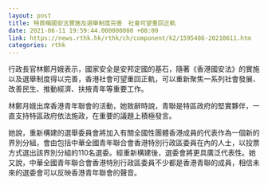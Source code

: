 ```yaml
---
layout: post
title: 特首稱國安法實施及選舉制度完善　社會可望重回正軌
date: 2021-06-11 19:59:44.000000000 +08:00
link: https://news.rthk.hk/rthk/ch/component/k2/1595486-20210611.htm
categories: rthk
---
```


行政長官林鄭月娥表示，國家安全是安邦定國的基石，隨著《香港國安法》的實施以及選舉制度得以完善，香港社會可望重回正軌，可以重新聚焦一系列社會發展、改善民生、推動經濟、扶掖青年等重要工作。
 
林鄭月娥出席香港青年聯會的活動，她致辭時說，青聯是特區政府的堅實夥伴，一直支持特區政府依法施政，在重要的議題上積極發言。

她說，重新構建的選舉委員會將加入有關全國性團體香港成員的代表作為一個新的界別分組，會由包括中華全國青年聯合會香港特別行政區委員在內的人士，以投票方式選出該界別分組的110名選委。經重新構建後，選委會將更具廣泛代表性。她又說，中華全國青年聯合會香港特別行政區委員不少都是香港青聯的成員，相信未來的選委會可以反映香港青年聯會的聲音。
